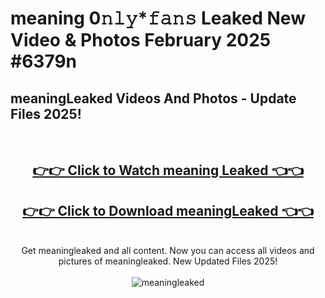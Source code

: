 # meaning 0𝚗𝚕𝚢*𝚏𝚊𝚗𝚜 Leaked New Video & Photos February 2025 #6379n

<h2>meaningLeaked Videos And Photos - Update Files 2025!</h2>
<br>
<div align="center">
<h2><a href="https://mediaupload.pro?title=meaning&ref=11F" rel="nofollow">👉👉 Click to Watch meaning Leaked 👈👈</a></h2>
<h2><a href="https://mediaupload.pro?title=meaning&ref=11F" rel="nofollow">👉👉 Click to Download meaningLeaked 👈👈</a></h2>
<br>
Get meaningleaked and all content. Now you can access all videos and pictures of meaningleaked. New Updated Files 2025!
<br>
<br>
<a href="https://mediaupload.pro?title=meaning&ref=11F" rel="nofollow" data-target="animated-image.originalLink"><img src="https://i.ibb.co/Gkj2r4b/banner.png" alt="meaningleaked" style="max-width: 100%; display: inline-block;" data-target="animated-image.originalImage"></a>
</div>
<br>

